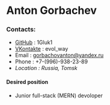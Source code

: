 # Anton Gorbachev
### Contacts:
* [GitHub](https://github.com/1Gluk1) : 1Gluk1
* [VKontakte](https://vk.com/evol_way) : evol_way
* Email : gorbachovanton@yandex.ru
* Phone : +7-(996)-938-23-89
* _Location :_ _Russia, Tomsk_

#### Desired position
* Junior full-stack (MERN) devoloper